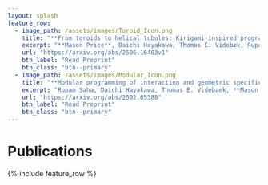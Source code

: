 ```yaml
---
layout: splash
feature_row:
  - image_path: /assets/images/Toroid_Icon.png
    title: "**From toroids to helical tubules: Kirigami-inspired programmable assembly of two-periodic curved crystals**"
    excerpt: "**Mason Price**, Daichi Hayakawa, Thomas E. Videbæk, Rupam Saha, Botond Tyukodi, Michael F. Hagan, Seth Fraden, Gregory M. Grason, W. Benjamin Rogers"
    url: "https://arxiv.org/abs/2506.16403v1"
    btn_label: "Read Preprint"
    btn_class: "btn--primary"
  - image_path: /assets/images/Modular_Icon.png
    title: "**Modular programming of interaction and geometric specificity enables assembly of complex DNA origami nanostructures**"
    excerpt: "Rupam Saha, Daichi Hayakawa, Thomas E. Videbaek, **Mason Price**, Wei-Shao Wei, Juanita Pombo, Daniel Duke, Gaurav Arya, Gregory M. Grason, W. Benjamin Rogers, Seth Fraden"
    url: "https://arxiv.org/abs/2502.05388"
    btn_label: "Read Preprint"
    btn_class: "btn--primary"
---
```


# Publications

{% include feature_row %}
